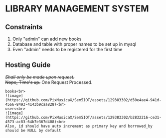# LIBRARY MANAGEMENT SYSTEM

## Constraints

1. Only "admin" can add new books
2. Database and table with proper names to be set up in mysql
3. Even "admin" needs to be registered for the first time

## Hosting Guide

<s>_Shall only be made upon request._</s> <br>
<s>Nope, Time's up.</s>
One Request Processed.

    books<br>
    ![image](https://github.com/PixMusicaX/Sem5IOT/assets/129383302/d50e4ae4-941d-4566-8493-4143b9caa828)<br>
    users<br>
    ![image](https://github.com/PixMusicaX/Sem5IOT/assets/129383302/b2832216-ce31-4573-ac83-64b7e367d408)<br>
    Also, id should have auto increment as primary key and borrowed_by should be NULL by default
